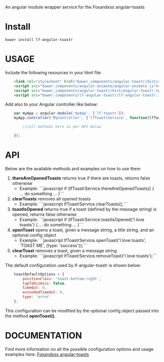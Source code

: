 An angular module wrapper service for the Foxandxss angular-toasts


Install
=======
```
bower install lf-angular-toastr
```

USAGE
=====
Include the following resources in your html file:

```html
    <link rel="stylesheet" href="bower_components/angular-toastr/dist/angular-toastr.css">
    <script src="bower_components/angular-animate/angular-animate.js"></script>
    <script src="bower_components/angular-toastr/dist/angular-toastr.tpls.js"></script>
    <script src="bower_components/lf-angular-toastr/lf-angular-toastr.js"></script>
```

Add also to your Angular controller like below:

```javascript
    var myApp = angular.module('myApp', ['lf-toastr']);
    myApp.controller('MyController', ['lfToastrService', function(lfToastrService) {

        //call methods here as per API below

    });
```

API
===
Below are the available methods and examples on how to use them
<ol>
    <li><b>thereAreOpenedToasts</b> returns true if there are toasts, returns false otherwise
        <ul><li>Example: ```javascript if (lfToastrService.thereAreOpenedToasts() { ... do something ... }```</li></ul>
    </li>
    <li><b>clearToasts</b> removes all opened toasts
        <ul><li>Example: ```javascript lfToastrService.clearToasts();```</li></ul>
    </li>
    <li><b>toastIsOpened</b> returns true if a toast (defined by the message string) is opened, returns false otherwise
        <ul><li>Example: ```javascript if (lfToastrService.toastIsOpened('I love toasts') { ... do something ... }```</li></ul>
    </li>
    <li><b>openToast</b> opens a toast, given a message string, a title string, and an optional config object
        <ul><li>Example: ```javascript lfToastrService.openToast('I love toasts', 'TOAST ME', {type: 'success'});```</li></ul>
    </li>
    <li><b>clearToast</b> removes a toast, given a message string
        <ul><li>Example: ```javascript lfToastrService.removeToast('I love toasts');```</li></ul>
    </li>
</ol>

The default configuration used by lf-angular-toastr is shown below:

```javascript
    toastDefaultOptions = {
        positionClass: 'toast-bottom-right',
        tapToDismiss: false,
        timeOut: 0,
        extendedTimeOut: 0,
        type: 'error'
    };
```

This configuration can be modified by the optional config object passed into the method <b>openToast()</b>.

DOCUMENTATION
=============
Find more information on all the possible configuration options and usage examples here:
<a href="https://github.com/Foxandxss/angular-toastr">Foxandxss angular-toasts</a>
